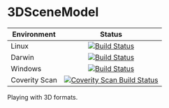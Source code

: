# 3DSceneModel

| Environment              | Status        |
| ------------------------ |:-------------:|
| Linux                    | [![Build Status](https://travis-ci.org/Ethiy/3DSceneModel.svg?branch=build-system-trial)](https://travis-ci.org/Ethiy/3DSceneModel)|
| Darwin                   |[![Build Status](https://travis-ci.org/Ethiy/3DSceneModel.svg?branch=build-system-trial)](https://travis-ci.org/Ethiy/3DSceneModel)|
| Windows                  | [![Build Status](https://ci.appveyor.com/api/projects/status/855pa36o55g3hwq7/branch/build-system-trial?svg=true)](https://ci.appveyor.com/project/Ethiy/3DSceneModel/branch/build-system-trial)|
| Coverity Scan            |[![Coverity Scan Build Status](https://scan.coverity.com/projects/11095/badge.svg)](https://scan.coverity.com/projects/3dscenemodel)|


Playing with 3D formats.
